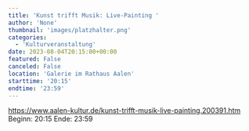 ```yaml
---
title: 'Kunst trifft Musik: Live-Painting '
author: 'None'
thumbnail: 'images/platzhalter.png'
categories:
  - 'Kulturveranstaltung'
date: 2023-08-04T20:15:00+00:00
featured: False
canceled: False
location: 'Galerie im Rathaus Aalen'
starttime: '20:15'
endtime: '23:59'
---
```

https://www.aalen-kultur.de/kunst-trifft-musik-live-painting.200391.htm
Beginn: 20:15
 Ende: 23:59